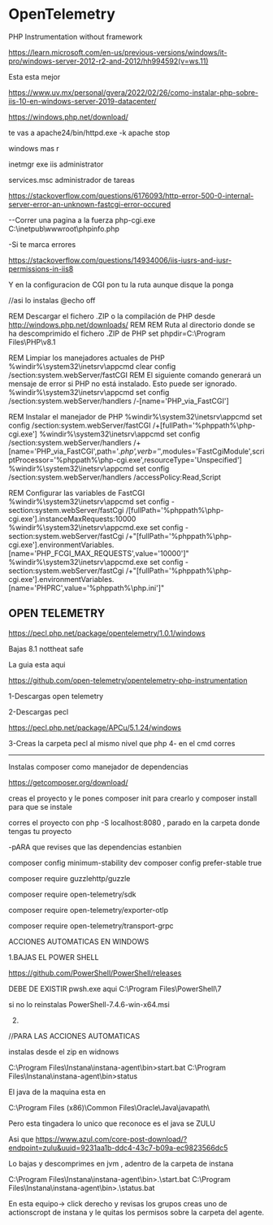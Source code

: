 # OpenTelemetry
PHP Instrumentation without framework


https://learn.microsoft.com/en-us/previous-versions/windows/it-pro/windows-server-2012-r2-and-2012/hh994592(v=ws.11)

Esta esta mejor

https://www.uv.mx/personal/gvera/2022/02/26/como-instalar-php-sobre-iis-10-en-windows-server-2019-datacenter/

https://windows.php.net/download/

te vas a apache24/bin/httpd.exe -k apache stop

windows  mas r

inetmgr exe iis administrator

services.msc administrador de tareas

https://stackoverflow.com/questions/6176093/http-error-500-0-internal-server-error-an-unknown-fastcgi-error-occured

--Correr una pagina a la fuerza
php-cgi.exe C:\inetpub\wwwroot\phpinfo.php

-Si te marca errores

https://stackoverflow.com/questions/14934006/iis-iusrs-and-iusr-permissions-in-iis8

Y en la configuracion de CGI pon tu la ruta aunque disque la ponga

//asi lo instalas
@echo off

REM Descargar el fichero .ZIP o la compilación de PHP desde http://windows.php.net/downloads/
REM
REM Ruta al directorio donde se ha descomprimido el fichero .ZIP de PHP
set phpdir=C:\Program Files\PHP\v8.1


REM Limpiar los manejadores actuales de PHP
%windir%\system32\inetsrv\appcmd clear config /section:system.webServer/fastCGI
REM El siguiente comando generará un mensaje de error si PHP no está instalado. Esto puede ser ignorado.
%windir%\system32\inetsrv\appcmd set config /section:system.webServer/handlers /-[name='PHP_via_FastCGI']

REM Instalar el manejador de PHP
%windir%\system32\inetsrv\appcmd set config /section:system.webServer/fastCGI /+[fullPath='%phppath%\php-cgi.exe']
%windir%\system32\inetsrv\appcmd set config /section:system.webServer/handlers /+[name='PHP_via_FastCGI',path='*.php',verb='*',modules='FastCgiModule',scriptProcessor='%phppath%\php-cgi.exe',resourceType='Unspecified']
%windir%\system32\inetsrv\appcmd set config /section:system.webServer/handlers /accessPolicy:Read,Script

REM Configurar las variables de FastCGI
%windir%\system32\inetsrv\appcmd set config -section:system.webServer/fastCgi /[fullPath='%phppath%\php-cgi.exe'].instanceMaxRequests:10000
%windir%\system32\inetsrv\appcmd.exe set config -section:system.webServer/fastCgi /+"[fullPath='%phppath%\php-cgi.exe'].environmentVariables.[name='PHP_FCGI_MAX_REQUESTS',value='10000']"
%windir%\system32\inetsrv\appcmd.exe set config -section:system.webServer/fastCgi /+"[fullPath='%phppath%\php-cgi.exe'].environmentVariables.[name='PHPRC',value='%phppath%\php.ini']"



OPEN TELEMETRY
-----------------
https://pecl.php.net/package/opentelemetry/1.0.1/windows

Bajas 8.1 nottheat safe

La guia esta aqui 

https://github.com/open-telemetry/opentelemetry-php-instrumentation


1-Descargas open telemetry


2-Descargas pecl

https://pecl.php.net/package/APCu/5.1.24/windows

3-Creas la carpeta pecl al mismo nivel que php
4- en el cmd corres


---
Instalas composer como manejador de dependencias

https://getcomposer.org/download/


creas el proyecto y le pones composer init para crearlo y composer install para que se instale

corres el proyecto con php -S localhost:8080 , parado en la carpeta donde tengas tu proyecto


-pARA que revises que las dependencias estanbien

composer config minimum-stability dev
composer config prefer-stable true


composer require guzzlehttp/guzzle

composer require open-telemetry/sdk

composer require open-telemetry/exporter-otlp

composer require open-telemetry/transport-grpc

ACCIONES AUTOMATICAS EN WINDOWS

1.BAJAS EL POWER SHELL 

https://github.com/PowerShell/PowerShell/releases


DEBE DE EXISTIR pwsh.exe aqui C:\Program Files\PowerShell\7

si no lo reinstalas PowerShell-7.4.6-win-x64.msi

2.

//PARA LAS ACCIONES AUTOMATICAS

instalas desde el zip en widnows


C:\Program Files\Instana\instana-agent\bin>start.bat
C:\Program Files\Instana\instana-agent\bin>status


El java de la maquina esta en 

C:\Program Files (x86)\Common Files\Oracle\Java\javapath\ 

Pero esta tingadera lo unico que reconoce es el java se ZULU

Asi que  https://www.azul.com/core-post-download/?endpoint=zulu&uuid=9231aa1b-ddc4-43c7-b09a-ec9823566dc5

Lo bajas y descomprimes en jvm , adentro de la carpeta de instana

C:\Program Files\Instana\instana-agent\bin>.\start.bat
C:\Program Files\Instana\instana-agent\bin>.\status.bat

En esta equipo-> click derecho y revisas los grupos creas uno de actionscropt de instana y le quitas los permisos sobre la carpeta del agente.
